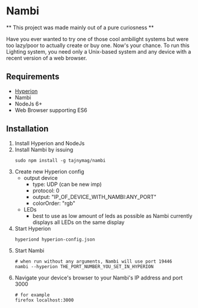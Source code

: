 # Nambi

** This project was made mainly out of a pure curiosness **

Have you ever wanted to try one of those cool ambilight systems but were too lazy/poor to actually create or buy one. Now's your chance. To run this Lighting system, you need only a Unix-based system and any device with a recent version of a web browser.

## Requirements
* [Hyperion](https://github.com/hyperion-project/hyperion)
* Nambi
* NodeJs 6+
* Web Browser supporting ES6

## Installation
1. Install Hyperion and NodeJs
2. Install Nambi by issuing
	```shell
	sudo npm install -g tajnymag/nambi
	```
3. Create new Hyperion config
	* output device
		* type: UDP (can be new imp)
		* protocol: 0
		* output: "IP_OF_DEVICE_WITH_NAMBI:ANY_PORT"
		* colorOrder: "rgb"
	* LEDs
		* best to use as low amount of leds as possible as Nambi currently displays all LEDs on the same display
4. Start Hyperion
	```shell
	hyperiond hyperion-config.json
	```
5. Start Nambi
	```shell
	# when run without any arguments, Nambi will use port 19446
	nambi --hyperion THE_PORT_NUMBER_YOU_SET_IN_HYPERION
	```
6. Navigate your device's browser to your Nambi's IP address and port 3000
	```shell
	# for example
	firefox localhost:3000
	```